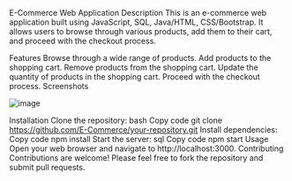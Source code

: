 E-Commerce Web Application
Description
This is an e-commerce web application built using JavaScript, SQL, Java/HTML, CSS/Bootstrap. It allows users to browse through various products, add them to their cart, and proceed with the checkout process.

Features
Browse through a wide range of products.
Add products to the shopping cart.
Remove products from the shopping cart.
Update the quantity of products in the shopping cart.
Proceed with the checkout process.
Screenshots

![image](https://github.com/Rahulravula23/E-Commerce/assets/119953278/a2510f58-90d8-494f-9ed0-6992455b6752)

Installation
Clone the repository:
bash
Copy code
git clone https://github.com/E-Commerce/your-repository.git
Install dependencies:
Copy code
npm install
Start the server:
sql
Copy code
npm start
Usage
Open your web browser and navigate to http://localhost:3000.
Contributing
Contributions are welcome! Please feel free to fork the repository and submit pull requests.
